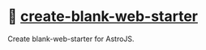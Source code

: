 # 📄 [create-blank-web-starter]

Create blank-web-starter for AstroJS.

[create-blank-web-starter]: https://NPMJS.Org/blank-web-starter
